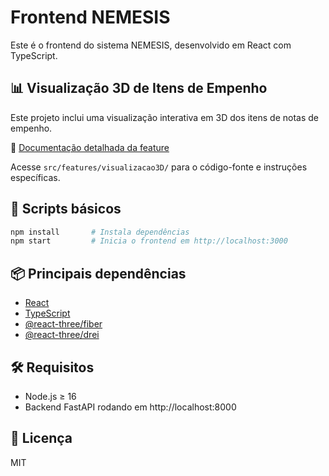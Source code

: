 # Frontend NEMESIS

Este é o frontend do sistema NEMESIS, desenvolvido em React com TypeScript.

## 📊 Visualização 3D de Itens de Empenho

Este projeto inclui uma visualização interativa em 3D dos itens de notas de empenho.

📁 [Documentação detalhada da feature](src/features/visualizacao3D/README.md)

Acesse `src/features/visualizacao3D/` para o código-fonte e instruções específicas.

## 🚀 Scripts básicos

```bash
npm install       # Instala dependências
npm start         # Inicia o frontend em http://localhost:3000
```

## 📦 Principais dependências

- [React](https://reactjs.org/)
- [TypeScript](https://www.typescriptlang.org/)
- [@react-three/fiber](https://github.com/pmndrs/react-three-fiber)
- [@react-three/drei](https://github.com/pmndrs/drei)

## 🛠️ Requisitos

- Node.js ≥ 16
- Backend FastAPI rodando em http://localhost:8000

## 📄 Licença

MIT
